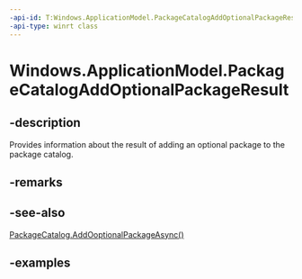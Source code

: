 ```yaml
---
-api-id: T:Windows.ApplicationModel.PackageCatalogAddOptionalPackageResult
-api-type: winrt class
---
```


<!-- Class syntax.
public class PackageCatalogAddOptionalPackageResult
-->

# Windows.ApplicationModel.PackageCatalogAddOptionalPackageResult

## -description
Provides information about the result of adding an optional package to the package catalog.

## -remarks

## -see-also
[PackageCatalog.AddOoptionalPackageAsync()](packagecatalog_addoptionalpackageasync_922156115.md)

## -examples
